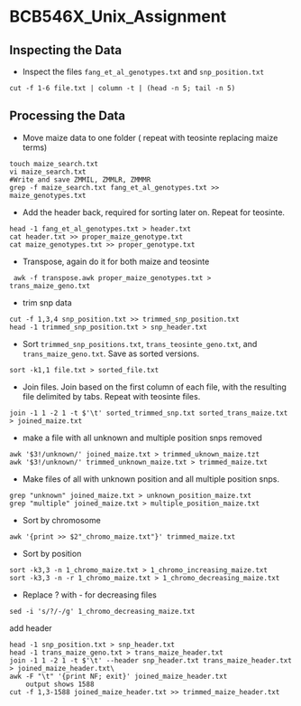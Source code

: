 # BCB546X_Unix_Assignment
## Inspecting the Data
* Inspect the files `fang_et_al_genotypes.txt` and `snp_position.txt`

```
cut -f 1-6 file.txt | column -t | (head -n 5; tail -n 5)

```
## Processing the Data
* Move maize data to one folder ( repeat with teosinte replacing maize terms)

```
touch maize_search.txt 
vi maize_search.txt
#Write and save ZMMIL, ZMMLR, ZMMMR
grep -f maize_search.txt fang_et_al_genotypes.txt >> maize_genotypes.txt
```
* Add the header back, required for sorting later on. Repeat for teosinte.
```
head -1 fang_et_al_genotypes.txt > header.txt
cat header.txt >> proper_maize_genotype.txt
cat maize_genotypes.txt >> proper_genotype.txt
```
* Transpose, again do it for both maize and teosinte
```
 awk -f transpose.awk proper_maize_genotypes.txt > trans_maize_geno.txt
```

* trim snp data
```
cut -f 1,3,4 snp_position.txt >> trimmed_snp_position.txt
head -1 trimmed_snp_position.txt > snp_header.txt
```

* Sort `trimmed_snp_positions.txt`, `trans_teosinte_geno.txt`, and `trans_maize_geno.txt`. Save as sorted versions.
```
sort -k1,1 file.txt > sorted_file.txt
```
* Join files. Join based on the first column of each file, with the resulting file delimited by tabs. Repeat with teosinte files.
```
join -1 1 -2 1 -t $'\t' sorted_trimmed_snp.txt sorted_trans_maize.txt > joined_maize.txt
```
* make a file with all unknown and multiple position snps removed
```
awk '$3!/unknown/' joined_maize.txt > trimmed_uknown_maize.tzt
awk '$3!/unknown/' trimmed_unknown_maize.txt > trimmed_maize.txt
```
* Make files of all with unknown position and all multiple position snps.
```
grep "unknown" joined_maize.txt > unknown_position_maize.txt
grep "multiple" joined_maize.txt > multiple_position_maize.txt
```

* Sort by chromosome
```
awk '{print >> $2"_chromo_maize.txt"}' trimmed_maize.txt
```
* Sort by position
```
sort -k3,3 -n 1_chromo_maize.txt > 1_chromo_increasing_maize.txt
sort -k3,3 -n -r 1_chromo_maize.txt > 1_chromo_decreasing_maize.txt
```
* Replace ? with - for decreasing files
```
sed -i 's/?/-/g' 1_chromo_decreasing_maize.txt
```

add header
```
head -1 snp_position.txt > snp_header.txt
head -1 trans_maize_geno.txt > trans_maize_header.txt
join -1 1 -2 1 -t $'\t' --header snp_header.txt trans_maize_header.txt > joined_maize_header.txt\
awk -F "\t" '{print NF; exit}' joined_maize_header.txt
	output shows 1588
cut -f 1,3-1588 joined_maize_header.txt >> trimmed_maize_header.txt

```

<!--stackedit_data:
eyJoaXN0b3J5IjpbNTU4NTYwOTQzLDEwNzc3Mjg5NDgsMTAyMT
YzMTI0NCwxMDIwODk1NzQzLC04NzkyMTE1MDcsMTU2NzEyMDQy
LDE4NDcyODc5NDksLTY4ODY0MjAyOSw3NzMzMDAzNTIsLTIwOD
Q2NDk4ODgsLTkxMDEzNDAwMSwtMTkyNjU0MzY4NiwtMTk0NTY0
MDQ5NywxMzQ3NjMyODkyLDEwMjM2MjQ1MDksLTY2MjU2NDY0LD
EyMjE3NTk3NTgsMTQ4MTI2OTE3NiwtMTIyOTg2NDA4OCwtMTc5
NzY0MzE3M119
-->